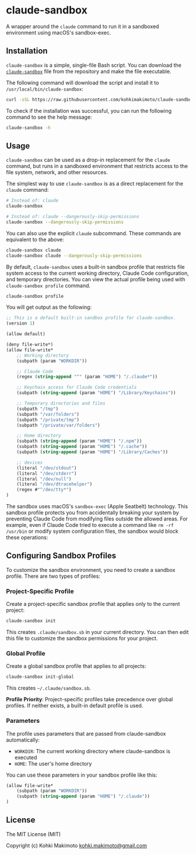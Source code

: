 # claude-sandbox

A wrapper around the `claude` command to run it in a sandboxed environment using macOS's sandbox-exec.

## Installation

`claude-sandbox` is a simple, single-file Bash script. You can download the [`claude-sandbox`](https://github.com/kohkimakimoto/claude-sandbox/raw/main/claude-sandbox) file from the repository and make the file executable.

The following command will download the script and install it to `/usr/local/bin/claude-sandbox`:

```bash
curl -sSL https://raw.githubusercontent.com/kohkimakimoto/claude-sandbox/refs/heads/main/claude-sandbox | sudo tee /usr/local/bin/claude-sandbox > /dev/null && sudo chmod +x /usr/local/bin/claude-sandbox
```

To check if the installation was successful, you can run the following command to see the help message:

```bash
claude-sandbox -h
```

## Usage

`claude-sandbox` can be used as a drop-in replacement for the `claude` command, but runs in a sandboxed environment that restricts access to the file system, network, and other resources.

The simplest way to use `claude-sandbox` is as a direct replacement for the `claude` command:

```bash
# Instead of: claude
claude-sandbox

# Instead of: claude --dangerously-skip-permissions
claude-sandbox --dangerously-skip-permissions
```

You can also use the explicit `claude` subcommand. These commands are equivalent to the above:

```bash
claude-sandbox claude
claude-sandbox claude --dangerously-skip-permissions
```

By default, `claude-sandbox` uses a built-in sandbox profile that restricts file system access to the current working directory, Claude Code configuration, and temporary directories. 
You can view the actual profile being used with `claude-sandbox profile` command.

```bash
claude-sandbox profile
```

You will get output as the following:

```scheme
;; This is a default built-in sandbox profile for claude-sandbox.
(version 1)

(allow default)

(deny file-write*)
(allow file-write*
    ;; Working directory
    (subpath (param "WORKDIR"))

    ;; Claude Code
    (regex (string-append "^" (param "HOME") "/.claude*"))

    ;; Keychain access for Claude Code credentials
    (subpath (string-append (param "HOME") "/Library/Keychains"))

    ;; Temporary directories and files
    (subpath "/tmp")
    (subpath "/var/folders")
    (subpath "/private/tmp")
    (subpath "/private/var/folders")

    ;; Home directory
    (subpath (string-append (param "HOME") "/.npm"))
    (subpath (string-append (param "HOME") "/.cache"))
    (subpath (string-append (param "HOME") "/Library/Caches"))

    ;; devices
    (literal "/dev/stdout")
    (literal "/dev/stderr")
    (literal "/dev/null")
    (literal "/dev/dtracehelper")
    (regex #"^/dev/tty*")
)
```

The sandbox uses macOS's `sandbox-exec` (Apple Seatbelt) technology. 
This sandbox profile protects you from accidentally breaking your system by preventing Claude Code from modifying files outside the allowed areas. For example, even if Claude Code tried to execute a command like `rm -rf /usr/bin` or modify system configuration files, the sandbox would block these operations:

## Configuring Sandbox Profiles

To customize the sandbox environment, you need to create a sandbox profile. There are two types of profiles:

### Project-Specific Profile

Create a project-specific sandbox profile that applies only to the current project:

```bash
claude-sandbox init
```

This creates `.claude/sandbox.sb` in your current directory.
You can then edit this file to customize the sandbox permissions for your project.

### Global Profile

Create a global sandbox profile that applies to all projects:

```bash
claude-sandbox init-global
```

This creates `~/.claude/sandbox.sb`.

**Profile Priority**: Project-specific profiles take precedence over global profiles. If neither exists, a built-in default profile is used.

### Parameters

The profile uses parameters that are passed from claude-sandbox automatically:

- `WORKDIR`: The current working directory where claude-sandbox is executed
- `HOME`: The user's home directory

You can use these parameters in your sandbox profile like this:

```scheme
(allow file-write*
    (subpath (param "WORKDIR"))
    (subpath (string-append (param "HOME") "/.claude"))
)
```

## License

The MIT License (MIT)

Copyright (c) Kohki Makimoto <kohki.makimoto@gmail.com>
